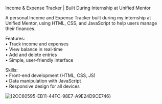 Income & Expense Tracker | Built During Internship at Unified Mentor

A personal Income and Expense Tracker built during my internship at Unified Mentor, using HTML, CSS, and JavaScript to help users manage their finances.

Features:  
• Track income and expenses  
• View balance in real-time  
• Add and delete entries  
• Simple, user-friendly interface  

Skills:  
• Front-end development (HTML, CSS, JS)  
• Data manipulation with JavaScript  
• Responsive design for all devices  

![{2CC60595-EB11-44FC-98E7-A9E24D9CE746}](https://github.com/user-attachments/assets/d6e172aa-ae4b-40d7-80a6-d8ef615cc425)

